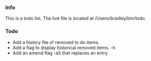 ### Info
This is a todo list. The live file is located at /Users/bradley/bin/todo.

### Todo
- Add a history file of removed to do items.
- Add a flag to display historical removed items. -h
- Add an amend flag -a5 that replaces an entry
